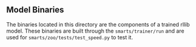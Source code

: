 ## Model Binaries

The binaries located in this directory are the components of a trained rllib model. These binaries are built through the `smarts/trainer/run` and are used for `smarts/zoo/tests/test_speed.py` to test it.